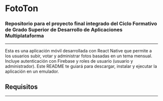 # FotoTon
### Repositorio para el proyecto final integrado del Ciclo Formativo de Grado Superior de Desarrollo de Aplicaciones Multiplataforma
---
Esta es una aplicación móvil desarrollada con React Native que permite a los usuarios subir, votar y administrar fotos basadas en un tema mensual. Incluye autenticación con Firebase y roles de usuario (usuario y administrador). Este README te guiará para descargar, instalar y ejecutar la aplicación en un emulador.

## Requisitos
---
